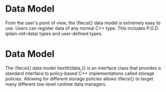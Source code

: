 <!-- CINCHDOC DOCUMENT(User Guide) SECTION(Data Model) -->

# Data Model

From the user's point of view, the \flecsi{} data model is extremely
easy to use.  Users can register data of any normal C++ type.  This includes
P.O.D. (plain-old-data) types and user-defined types.

<!-- CINCHDOC DOCUMENT(Developer Guide) SECTION(Data Model) -->

# Data Model

The \flecsi{} data model \texttt{data\_t} is an interface class that
provides a standard interface to policy-based C++ implementations called
storage policies.  Allowing for different storage policies allows \flecsi{}
to target many different low-level runtime data managers.
